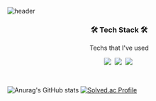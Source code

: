 ![header](https://capsule-render.vercel.app/api?type=soft&color=auto&height=150&section=header&text=JeongBeomLee&fontSize=70&animation=twinkling)

<h3 align="center">🛠 Tech Stack 🛠</h3>

<p align="center"> Techs that I've used </p>

<p align="center">
  <img src="https://img.shields.io/badge/Python-3766AB?style=flat-square&logo=Python&logoColor=white"/></a>&nbsp 
  <img src="https://img.shields.io/badge/Django-092E20?style=flat-square&logo=Django&logoColor=white"/></a>&nbsp
  <img src="https://img.shields.io/badge/Docker-2496ED?style=flat-square&logo=Docker&logoColor=white"/></a>&nbsp 






</p>
<br>


![Anurag's GitHub stats](https://github-readme-stats.vercel.app/api?username=LeeJB-48&show_icons=true&theme=radical)
[![Solved.ac Profile](http://mazassumnida.wtf/api/v2/generate_badge?boj=leejb4898)](https://solved.ac/leejb4898/)
